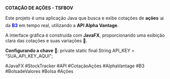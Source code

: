 **COTAÇÃO DE AÇÕES - TSFBOV**


Este projeto é uma aplicação Java que busca e exibe cotações de **ações** 📊 da <font color="blue">**B3**</font> em tempo real, utilizando a **API Alpha Vantage**. 

A interface gráfica é construída com **JavaFX**, proporcionando uma exibição clara das cotações e suas variações 💸.

**Configurando a chave** 🔑: private static final String API_KEY = "SUA_API_KEY_AQUI";

#JavaFX #StockTracker #API #CotaçãoAções #AlphaVantage #B3 #BolsadeValores #Bolsa #Ações
